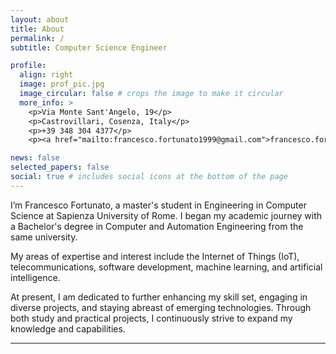 ```yaml
---
layout: about
title: About
permalink: /
subtitle: Computer Science Engineer

profile:
  align: right
  image: prof_pic.jpg
  image_circular: false # crops the image to make it circular
  more_info: >
    <p>Via Monte Sant'Angelo, 19</p>
    <p>Castrovillari, Cosenza, Italy</p>
    <p>+39 348 304 4377</p>
    <p><a href="mailto:francesco.fortunato1999@gmail.com">francesco.fortunato1999@gmail.com</a></p>

news: false
selected_papers: false
social: true # includes social icons at the bottom of the page
---
```


I’m Francesco Fortunato, a master's student in Engineering in Computer Science at Sapienza University of Rome. I began my academic journey with a Bachelor's degree in Computer and Automation Engineering from the same university.

My areas of expertise and interest include the Internet of Things (IoT), telecommunications, software development, machine learning, and artificial intelligence.

At present, I am dedicated to further enhancing my skill set, engaging in diverse projects, and staying abreast of emerging technologies. Through both study and practical projects, I continuously strive to expand my knowledge and capabilities.

---
